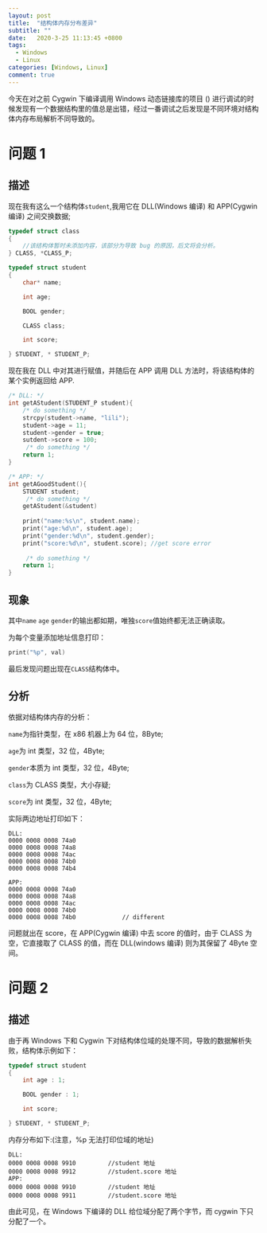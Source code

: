 ```yaml
---
layout: post
title:  "结构体内存分布差异"
subtitle: ""
date:   2020-3-25 11:13:45 +0800
tags:
  - Windows
  - Linux
categories: [Windows, Linux]
comment: true
---
```


今天在对之前 Cygwin 下编译调用 Windows 动态链接库的项目 () 进行调试的时候发现有一个数据结构里的值总是出错，经过一番调试之后发现是不同环境对结构体内存布局解析不同导致的。
<!-- more -->
# 问题 1

## 描述

现在我有这么一个结构体`student`,我用它在 DLL(Windows 编译) 和 APP(Cygwin 编译) 之间交换数据;

```c
typedef struct class
{
    //该结构体暂时未添加内容，该部分为导致 bug 的原因，后文将会分析。
} CLASS, *CLASS_P;

typedef struct student
{
    char* name;

    int age;

    BOOL gender;

    CLASS class;

    int score;

} STUDENT, * STUDENT_P;
```

现在我在 DLL 中对其进行赋值，并随后在 APP 调用 DLL 方法时，将该结构体的某个实例返回给 APP.

```c
/* DLL: */
int getAStudent(STUDENT_P student){
    /* do something */
	strcpy(student->name, "lili");
	student->age = 11;
	student->gender = true;
	sutdent->score = 100;
     /* do something */
    return 1;
}

/* APP: */
int getAGoodStudent(){
    STUDENT student;
     /* do something */
    getAStudent(&student)
	
    print("name:%s\n", student.name);
    print("age:%d\n", student.age);
    print("gender:%d\n", student.gender);
    print("score:%d\n", student.score); //get score error
     
     /* do something */
    return 1;
}
```

## 现象

其中`name` `age` `gender`的输出都如期，唯独`score`值始终都无法正确读取。

为每个变量添加地址信息打印：

```c
print("%p", val)
```

最后发现问题出现在`CLASS`结构体中。

## 分析

依据对结构体内存的分析：

`name`为指针类型，在 x86 机器上为 64 位，8Byte;

`age`为 int 类型，32 位，4Byte;

`gender`本质为 int 类型，32 位，4Byte;

`class`为 CLASS 类型，大小存疑;

`score`为 int 类型，32 位，4Byte;

实际两边地址打印如下：

```plain
DLL:
0000 0008 0008 74a0
0000 0008 0008 74a8
0000 0008 0008 74ac
0000 0008 0008 74b0
0000 0008 0008 74b4
```

```plain
APP:
0000 0008 0008 74a0
0000 0008 0008 74a8
0000 0008 0008 74ac
0000 0008 0008 74b0
0000 0008 0008 74b0				// different
```

问题就出在 score，在 APP(Cygwin 编译) 中去 score 的值时，由于 CLASS 为空，它直接取了 CLASS 的值，而在 DLL(windows 编译) 则为其保留了 4Byte 空间。

# 问题 2

## 描述

由于再 Windows 下和 Cygwin 下对结构体位域的处理不同，导致的数据解析失败，结构体示例如下：

```c
typedef struct student
{
    int age : 1;

    BOOL gender : 1;

    int score;

} STUDENT, * STUDENT_P;
```

内存分布如下:(注意，%p 无法打印位域的地址)

```plain
DLL:
0000 0008 0008 9910			//student 地址
0000 0008 0008 9912			//student.score 地址
APP:
0000 0008 0008 9910			//student 地址
0000 0008 0008 9911			//student.score 地址
```

由此可见，在 Windows 下编译的 DLL 给位域分配了两个字节，而 cygwin 下只分配了一个。


